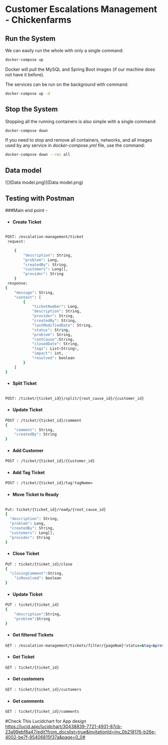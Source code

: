 # Customer Escalations Management - Chickenfarms 

## Run the System
We can easily run the whole with only a single command:
```bash
docker-compose up
```

Docker will pull the MySQL and Spring Boot images (if our machine does not have it before).

The services can be run on the background with command:
```bash
docker-compose up -d
```

## Stop the System
Stopping all the running containers is also simple with a single command:
```bash
docker-compose down
```
If you need to stop and remove all containers, networks, and all images used by any service in <em>docker-compose.yml</em> file, use the command:
```bash
docker-compose down --rmi all
```

## Data model 
![](Data model.png)](Data model.png)


## Testing with Postman 
###Main end point -  

- #### Create Ticket
```bash

POST: /escalation-management/ticket
 request:

    {
        "description": String,
        "problem": Long,
        "createdBy": String,
        "customers": Long[],
        "provider": String
    }
 response:
{
    "message": String,
    "context": [
        {
            "ticketNumber": Long,
            "description": String,
            "provider": String,
            "createdBy": String,
            "lastModifiedDate": String,
            "status": String,
            "problem": String,
            "rootCause":String,
            "closedDate": String,
            "tags": List<String>,
            "impact": int,
            "resolved": boolean
        }
    ]
}
```
- #### Split Ticket
```bash

POST: /ticket/{ticket_id}}/split/{root_cause_id}/{customer_id}
```
- #### Update Ticket
```bash
POST : /ticket/{ticket_id}/comment
{
    "comment": String,
    "createdBy": String
}
```
- #### Add Customer 
```bash
POST : /ticket/{ticket_id}/{Customer_id}
```

- #### Add Tag Ticket
```bash
POST : /ticket/{ticket_id}/tag?tagName=
```

- #### Move Ticket to Ready
```bash

Put: ticket/{ticket_id}/ready/{root_cause_id}
{
  "description": String,
  "problem": Long,
  "createdBy": String,
  "customers": Long[],
  "provider": String
}
```

- #### Close Ticket
```bash
PUT : ticket/{ticket_id}/close
{
  "closingComment":String,
    "isResolved": boolean
}
```

- #### Update Ticket
```bash
PUT : ticket/{ticket_id}
{
    "description":String,
    "problem":String
}
```
- #### Get filtered Tickets
```bash
GET : /escalation-management/tickets/filter/{pageNum}?status=&tag=&provider=&problem=&rootCause=
```
- #### Get Ticket
```bash
GET : ticket/{ticket_id}
```

- #### Get customers
```bash
GET : ticket/{ticket_id}/customers
```
- #### Get comments
```bash
GET : ticket/{ticket_id}/comments
```


#Check This Lucidchart for App design
https://lucid.app/lucidchart/30438839-7721-4931-87cb-23a99ebf8a47/edit?from_docslist=true&invitationId=inv_0b218176-b26e-4002-be7f-95406815f37a&page=0_0#

